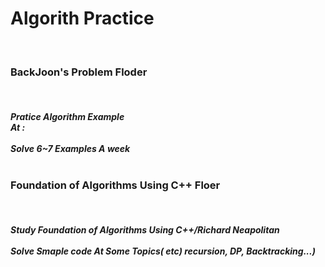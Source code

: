 <h1>Algorith Practice</h1>
<br>
<h3>   BackJoon's Problem Floder </h3><br>
<h5>   Pratice Algorithm Example<br>
At : <a href ="https://www.acmicpc.net/step"></a><br>
<br>
Solve  6~7 Examples A week
<br>
<br>
</h5>
<h3>Foundation of Algorithms Using C++ Floer</h3><br>
<h5>Study Foundation of Algorithms Using C++/Richard Neapolitan
<br>
<br>
Solve Smaple code At Some Topics( etc) recursion, DP, Backtracking...)
</h5>